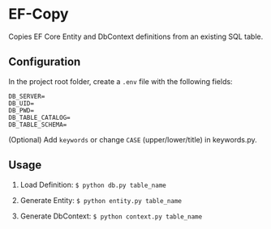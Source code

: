 # EF-Copy

Copies EF Core Entity and DbContext  definitions from an existing SQL table.

## Configuration

In the project root folder, create a ```.env``` file with the following fields:
```
DB_SERVER=
DB_UID=
DB_PWD=
DB_TABLE_CATALOG=
DB_TABLE_SCHEMA=
```

(Optional) Add ```keywords``` or  change ```CASE``` (upper/lower/title) in keywords.py.

## Usage

1) Load Definition:
```$ python db.py table_name```

2) Generate Entity:
```$ python entity.py table_name```

3) Generate DbContext:
```$ python context.py table_name```